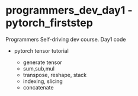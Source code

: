# programmers_dev_day1 - pytorch_firststep
Programmers Self-driving dev course. Day1 code

- pytorch tensor tutorial

    - generate tensor
    - sum,sub,mul
    - transpose, reshape, stack
    - indexing, slicing
    - concatenate